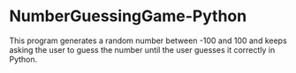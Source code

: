 # NumberGuessingGame-Python
This program generates a random number between -100 and 100 and keeps asking the user to guess the number until the user guesses it correctly in Python.
